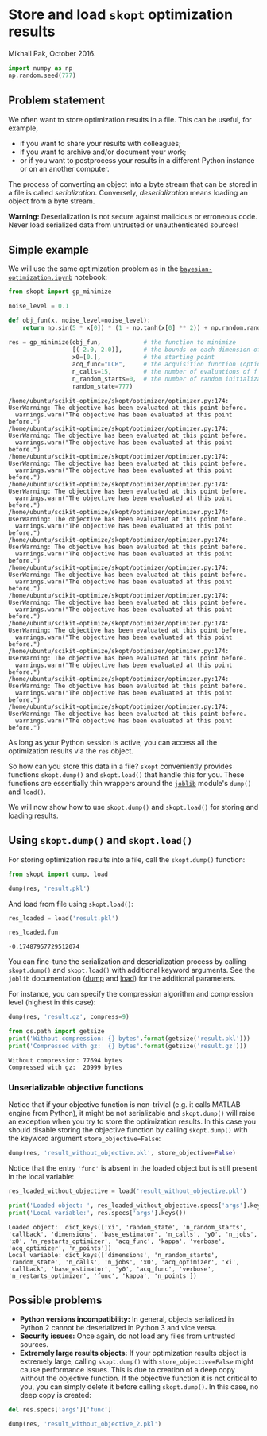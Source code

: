 
# Store and load `skopt` optimization results

Mikhail Pak, October 2016.


```python
import numpy as np
np.random.seed(777)
```

## Problem statement

We often want to store optimization results in a file. This can be useful, for example,

* if you want to share your results with colleagues;
* if you want to archive and/or document your work;
* or if you want to postprocess your results in a different Python instance or on an another computer.

The process of converting an object into a byte stream that can be stored in a file is called _serialization_.
Conversely, _deserialization_ means loading an object from a byte stream.

**Warning:** Deserialization is not secure against malicious or erroneous code. Never load serialized data from untrusted or unauthenticated sources!

## Simple example

We will use the same optimization problem as in the [`bayesian-optimization.ipynb`](https://github.com/scikit-optimize/scikit-optimize/blob/master/examples/bayesian-optimization.ipynb) notebook:


```python
from skopt import gp_minimize

noise_level = 0.1

def obj_fun(x, noise_level=noise_level):
    return np.sin(5 * x[0]) * (1 - np.tanh(x[0] ** 2)) + np.random.randn() * noise_level

res = gp_minimize(obj_fun,            # the function to minimize
                  [(-2.0, 2.0)],      # the bounds on each dimension of x
                  x0=[0.],            # the starting point
                  acq_func="LCB",     # the acquisition function (optional)
                  n_calls=15,         # the number of evaluations of f including at x0
                  n_random_starts=0,  # the number of random initialization points
                  random_state=777)
```

    /home/ubuntu/scikit-optimize/skopt/optimizer/optimizer.py:174: UserWarning: The objective has been evaluated at this point before.
      warnings.warn("The objective has been evaluated at this point before.")
    /home/ubuntu/scikit-optimize/skopt/optimizer/optimizer.py:174: UserWarning: The objective has been evaluated at this point before.
      warnings.warn("The objective has been evaluated at this point before.")
    /home/ubuntu/scikit-optimize/skopt/optimizer/optimizer.py:174: UserWarning: The objective has been evaluated at this point before.
      warnings.warn("The objective has been evaluated at this point before.")
    /home/ubuntu/scikit-optimize/skopt/optimizer/optimizer.py:174: UserWarning: The objective has been evaluated at this point before.
      warnings.warn("The objective has been evaluated at this point before.")
    /home/ubuntu/scikit-optimize/skopt/optimizer/optimizer.py:174: UserWarning: The objective has been evaluated at this point before.
      warnings.warn("The objective has been evaluated at this point before.")
    /home/ubuntu/scikit-optimize/skopt/optimizer/optimizer.py:174: UserWarning: The objective has been evaluated at this point before.
      warnings.warn("The objective has been evaluated at this point before.")
    /home/ubuntu/scikit-optimize/skopt/optimizer/optimizer.py:174: UserWarning: The objective has been evaluated at this point before.
      warnings.warn("The objective has been evaluated at this point before.")
    /home/ubuntu/scikit-optimize/skopt/optimizer/optimizer.py:174: UserWarning: The objective has been evaluated at this point before.
      warnings.warn("The objective has been evaluated at this point before.")
    /home/ubuntu/scikit-optimize/skopt/optimizer/optimizer.py:174: UserWarning: The objective has been evaluated at this point before.
      warnings.warn("The objective has been evaluated at this point before.")
    /home/ubuntu/scikit-optimize/skopt/optimizer/optimizer.py:174: UserWarning: The objective has been evaluated at this point before.
      warnings.warn("The objective has been evaluated at this point before.")
    /home/ubuntu/scikit-optimize/skopt/optimizer/optimizer.py:174: UserWarning: The objective has been evaluated at this point before.
      warnings.warn("The objective has been evaluated at this point before.")
    /home/ubuntu/scikit-optimize/skopt/optimizer/optimizer.py:174: UserWarning: The objective has been evaluated at this point before.
      warnings.warn("The objective has been evaluated at this point before.")


As long as your Python session is active, you can access all the optimization results via the `res` object.

So how can you store this data in a file? `skopt` conveniently provides functions `skopt.dump()` and `skopt.load()` that handle this for you. These functions are essentially thin wrappers around the [`joblib`](http://pythonhosted.org/joblib) module's `dump()` and `load()`.

We will now show how to use `skopt.dump()` and `skopt.load()` for storing and loading results.

## Using `skopt.dump()` and `skopt.load()`

For storing optimization results into a file, call the `skopt.dump()` function:


```python
from skopt import dump, load

dump(res, 'result.pkl')
```

And load from file using `skopt.load()`:


```python
res_loaded = load('result.pkl')

res_loaded.fun
```




    -0.17487957729512074



You can fine-tune the serialization and deserialization process by calling `skopt.dump()` and `skopt.load()` with additional keyword arguments. See the `joblib` documentation ([dump](https://pythonhosted.org/joblib/generated/joblib.dump.html) and [load](https://pythonhosted.org/joblib/generated/joblib.load.html)) for the additional parameters.

For instance, you can specify the compression algorithm and compression level (highest in this case):


```python
dump(res, 'result.gz', compress=9)

from os.path import getsize
print('Without compression: {} bytes'.format(getsize('result.pkl')))
print('Compressed with gz:  {} bytes'.format(getsize('result.gz')))
```

    Without compression: 77694 bytes
    Compressed with gz:  20999 bytes


### Unserializable objective functions

Notice that if your objective function is non-trivial (e.g. it calls MATLAB engine from Python), it might be not serializable and `skopt.dump()` will raise an exception when you try to store the optimization results.
In this case you should disable storing the objective function by calling `skopt.dump()` with the keyword argument `store_objective=False`:


```python
dump(res, 'result_without_objective.pkl', store_objective=False)
```

Notice that the entry `'func'` is absent in the loaded object but is still present in the local variable:


```python
res_loaded_without_objective = load('result_without_objective.pkl')

print('Loaded object: ', res_loaded_without_objective.specs['args'].keys())
print('Local variable:', res.specs['args'].keys())
```

    Loaded object:  dict_keys(['xi', 'random_state', 'n_random_starts', 'callback', 'dimensions', 'base_estimator', 'n_calls', 'y0', 'n_jobs', 'x0', 'n_restarts_optimizer', 'acq_func', 'kappa', 'verbose', 'acq_optimizer', 'n_points'])
    Local variable: dict_keys(['dimensions', 'n_random_starts', 'random_state', 'n_calls', 'n_jobs', 'x0', 'acq_optimizer', 'xi', 'callback', 'base_estimator', 'y0', 'acq_func', 'verbose', 'n_restarts_optimizer', 'func', 'kappa', 'n_points'])


## Possible problems

* __Python versions incompatibility:__ In general, objects serialized in Python 2 cannot be deserialized in Python 3 and vice versa.
* __Security issues:__ Once again, do not load any files from untrusted sources.
* __Extremely large results objects:__ If your optimization results object is extremely large, calling `skopt.dump()` with `store_objective=False` might cause performance issues. This is due to creation of a deep copy without the objective function. If the objective function it is not critical to you, you can simply delete it before calling `skopt.dump()`. In this case, no deep copy is created:


```python
del res.specs['args']['func']

dump(res, 'result_without_objective_2.pkl')
```
